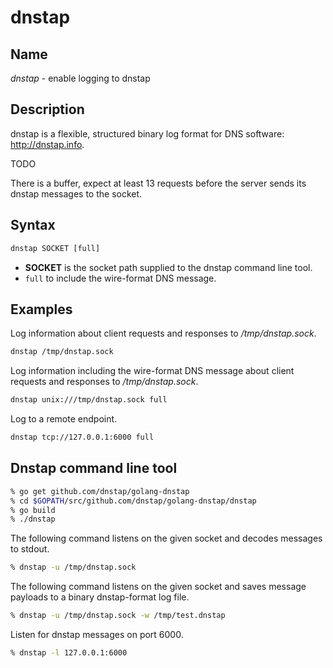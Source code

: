 # dnstap

## Name

*dnstap* - enable logging to dnstap

## Description

dnstap is a flexible, structured binary log format for DNS software: http://dnstap.info.

TODO

There is a buffer, expect at least 13 requests before the server sends its dnstap messages to the socket.

## Syntax

~~~ txt
dnstap SOCKET [full]
~~~

* **SOCKET** is the socket path supplied to the dnstap command line tool.
* `full` to include the wire-format DNS message.

## Examples

Log information about client requests and responses to */tmp/dnstap.sock*.

~~~ txt
dnstap /tmp/dnstap.sock
~~~

Log information including the wire-format DNS message about client requests and responses to */tmp/dnstap.sock*.

~~~ txt
dnstap unix:///tmp/dnstap.sock full
~~~

Log to a remote endpoint.

~~~ txt
dnstap tcp://127.0.0.1:6000 full
~~~

## Dnstap command line tool

~~~ sh
% go get github.com/dnstap/golang-dnstap
% cd $GOPATH/src/github.com/dnstap/golang-dnstap/dnstap
% go build
% ./dnstap
~~~

The following command listens on the given socket and decodes messages to stdout.

~~~ sh
% dnstap -u /tmp/dnstap.sock
~~~

The following command listens on the given socket and saves message payloads to a binary dnstap-format log file.

~~~ sh
% dnstap -u /tmp/dnstap.sock -w /tmp/test.dnstap
~~~

Listen for dnstap messages on port 6000.

~~~ sh
% dnstap -l 127.0.0.1:6000
~~~
